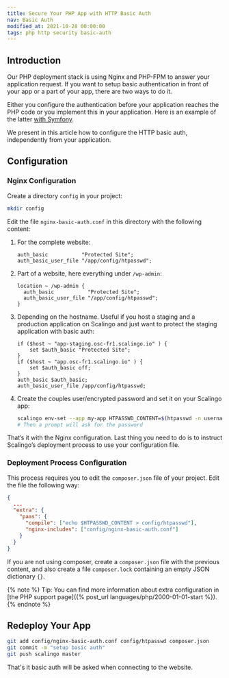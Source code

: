 ```yaml
---
title: Secure Your PHP App with HTTP Basic Auth
nav: Basic Auth
modified_at: 2021-10-28 00:00:00
tags: php http security basic-auth
---
```


## Introduction

Our PHP deployment stack is using Nginx and PHP-FPM to answer your application
request. If you want to setup basic authentication in front of your app or a part of
your app, there are two ways to do it.

Either you configure the authentication before your application reaches the PHP
code or you implement this in your application. Here is an example of the
latter [with Symfony](http://symfony.com/doc/current/book/security.html).

We present in this article how to configure the HTTP basic auth, independently
from your application.

## Configuration

### Nginx Configuration

Create a directory `config` in your project:

```bash
mkdir config
```

Edit the file `nginx-basic-auth.conf` in this directory with the following content:

1. For the complete website:

    ```nginx
    auth_basic           "Protected Site";
    auth_basic_user_file "/app/config/htpasswd";
    ```

2. Part of a website, here everything under `/wp-admin`:

    ```nginx
    location ~ /wp-admin {
      auth_basic           "Protected Site";
      auth_basic_user_file "/app/config/htpasswd";
    }
    ```

3. Depending on the hostname. Useful if you host a staging and a production
   application on Scalingo and just want to protect the staging application with
   basic auth:

    ```nginx
    if ($host ~ "app-staging.osc-fr1.scalingo.io" ) {
        set $auth_basic "Protected Site";
    }
    if ($host ~ "app.osc-fr1.scalingo.io" ) {
        set $auth_basic off;
    }
    auth_basic $auth_basic;
    auth_basic_user_file /app/config/htpasswd;
    ```

4. Create the couples user/encrypted password and set it on your Scalingo app:

    ```bash
    scalingo env-set --app my-app HTPASSWD_CONTENT=$(htpasswd -n username)
    # Then a prompt will ask for the password
    ```

That’s it with the Nginx configuration. Last thing you need to do is to instruct Scalingo’s deployment process to use your configuration file.

### Deployment Process Configuration

This process requires you to edit the `composer.json` file of your project.
Edit the file the following way:

```json
{
  ...
  "extra": {
    "paas": {
      "compile": ["echo $HTPASSWD_CONTENT > config/htpasswd"],
      "nginx-includes": ["config/nginx-basic-auth.conf"]
    }
  }
}
```

If you are not using composer, create a `composer.json` file with the previous
content, and also create a file `composer.lock` containing an empty JSON
dictionary `{}`.

{% note %}
Tip: You can find more information about extra configuration in [the PHP
support page]({% post_url languages/php/2000-01-01-start %}).
{% endnote %}

## Redeploy Your App

```bash
git add config/nginx-basic-auth.conf config/htpasswd composer.json
git commit -m "setup basic auth"
git push scalingo master
```

That's it basic auth will be asked when connecting to the website.
